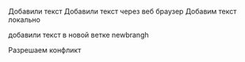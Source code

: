 Добавили текст 
Добавили текст через веб браузер
Добавим текст локально


добавили текст в новой ветке newbrangh

Разрешаем конфликт
